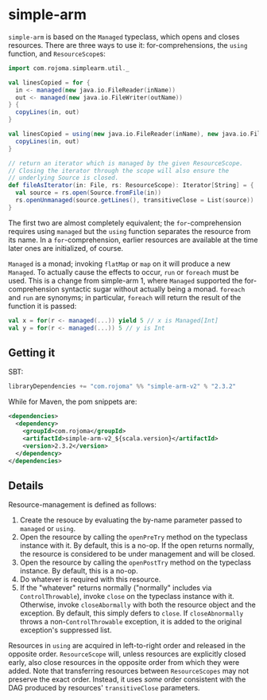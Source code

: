 # simple-arm

`simple-arm` is based on the `Managed` typeclass, which opens and
closes resources.  There are three ways to use it: for-comprehensions,
the `using` function, and `ResourceScope`s:

```scala
import com.rojoma.simplearm.util._

val linesCopied = for {
  in <- managed(new java.io.FileReader(inName))
  out <- managed(new java.io.FileWriter(outName))
} {
  copyLines(in, out)
}

val linesCopied = using(new java.io.FileReader(inName), new java.io.FileWriter(outName)) { (in, out) =>
  copyLines(in, out)
}

// return an iterator which is managed by the given ResourceScope.
// Closing the iterator through the scope will also ensure the
// underlying Source is closed.
def fileAsIterator(in: File, rs: ResourceScope): Iterator[String] = {
  val source = rs.open(Source.fromFile(in))
  rs.openUnmanaged(source.getLines(), transitiveClose = List(source))
}
```

The first two are almost completely equivalent; the
`for`-comprehension requires using `managed` but the `using` function
separates the resource from its name.  In a `for`-comprehension,
earlier resources are available at the time later ones are
initialized, of course.

`Managed` is a monad; invoking `flatMap` or `map` on it will produce a
new `Managed`.  To actually cause the effects to occur, `run` or
`foreach` must be used.  This is a change from simple-arm 1, where
`Managed` supported the for-comprehension syntactic sugar without
actually being a monad.  `foreach` and `run` are synonyms; in
particular, `foreach` will return the result of the function it is
passed:

```scala
val x = for(r <- managed(...)) yield 5 // x is Managed[Int]
val y = for(r <- managed(...)) 5 // y is Int
```

## Getting it

SBT:

```scala
libraryDependencies += "com.rojoma" %% "simple-arm-v2" % "2.3.2"
```

While for Maven, the pom snippets are:

```xml
<dependencies>
  <dependency>
    <groupId>com.rojoma</groupId>
    <artifactId>simple-arm-v2_${scala.version}</artifactId>
    <version>2.3.2</version>
  </dependency>
</dependencies>
```

## Details

Resource-management is defined as follows:

1. Create the resouce by evaluating the by-name parameter passed to `managed` or `using`.
2. Open the resource by calling the `openPreTry` method on the
   typeclass instance with it.  By default, this is a no-op.  If the
   open returns normally, the resource is considered to be under
   management and will be closed.
3. Open the resource by calling the `openPostTry` method on the
   typeclass instance.  By default, this is a no-op.
3. Do whatever is required with this resource.
4. If the "whatever" returns normally ("normally" includes via
   `ControlThrowable`), invoke `close` on the typeclass instance with
   it.  Otherwise, invoke `closeAbormally` with both the resource
   object and the exception.  By default, this simply defers to
   `close`.  If `closeAbnormally` throws a non-`ControlThrowable`
   exception, it is added to the original exception's suppressed
   list.

Resources in `using` are acquired in left-to-right order and released
in the opposite order.  `ResourceScope` will, unless resources are
explicitly closed early, also close resources in the opposite order
from which they were added.  Note that transferring resources between
`ResourceScopes` may not preserve the exact order.  Instead, it uses
_some_ order consistent with the DAG produced by resources'
`transitiveClose` parameters.
